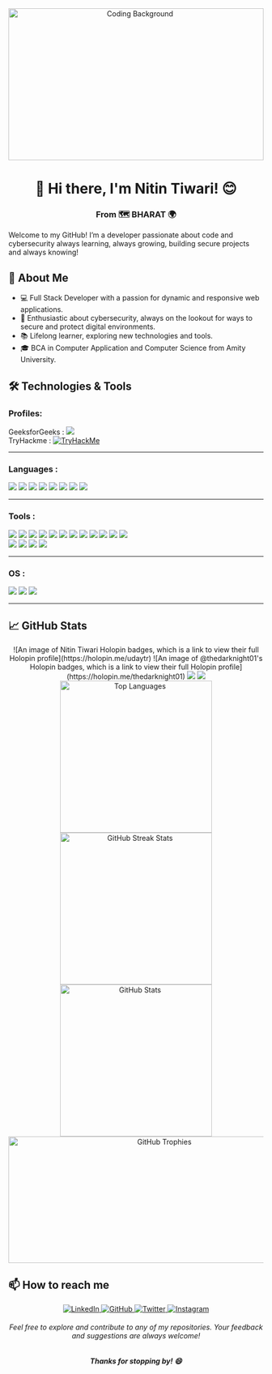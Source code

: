 <div align="center">
  <img src="https://images.pexels.com/photos/97077/pexels-photo-97077.jpeg" alt="Coding Background" style="width:100%; height:300px; object-fit:cover;" />
</div>

<div align="center">
  <h1>👋 Hi there, I'm Nitin Tiwari! 😊</h1>
  <h3>From 🗺️ BHARAT 🌍</h3>
</div>
  <p>Welcome to my GitHub! I’m a developer passionate about code and cybersecurity always learning, always growing, building secure projects and always knowing!</p>


## 🚀 About Me
<ul>
  <li>💻 Full Stack Developer with a passion for dynamic and responsive web applications.</li>
  <li>🔐 Enthusiastic about cybersecurity, always on the lookout for ways to secure and protect digital environments.</li>
  <li>📚 Lifelong learner, exploring new technologies and tools.</li>
  <li>🎓 BCA in Computer Application and Computer Science from Amity University.</li>
</ul>

## 🛠️ Technologies & Tools 

### Profiles:
  GeeksforGeeks : <a href="https://www.geeksforgeeks.org/user/nitintr/">
  <img src="https://img.shields.io/badge/GeeksforGeeks-4CB990?style=for-the-badge&logo=GeeksforGeeks&logoColor=white"/>
  <a><br>
  TryHackme     : <a href="https://tryhackme.com/p/nitintr788"><img src="https://tryhackme-badges.s3.amazonaws.com/nitintr788.png" alt="TryHackMe"><a>
  <hr>
  
### Languages :
<div>
  <img src="https://img.shields.io/badge/C-6B478E?style=flat-square&logo=c&logoColor=white"/>
  <img src="https://img.shields.io/badge/-Python-3776AB?style=flat-square&logo=python&logoColor=white"/>
  <img src="https://img.shields.io/badge/-JavaScript-F7DF1E?style=flat-square&logo=javascript&logoColor=black"/>
  <img src="https://img.shields.io/badge/Java-007396?style=for-the-badge&logo=java&logoColor=white"/>
  <img src="https://img.shields.io/badge/Dart-0175C2?style=for-the-badge&logo=dart&logoColor=white"/>
  <img src="https://img.shields.io/badge/TypeScript-3178C6?style=for-thebadge&logo=typescript&logoColor=white"/>
<img src="https://img.shields.io/badge/-HTML5-E34F26?style=flat-square&logo=html5&logoColor=white"/>
  <img src="https://img.shields.io/badge/-CSS3-1572B6?style=flat-square&logo=css3"/>
  
</div>
<hr>

### Tools :

<div align="">
  <img src="https://img.shields.io/badge/-React-61DAFB?style=flat-square&logo=react&logoColor=black"/>
  <img src="https://img.shields.io/badge/-Node.js-339933?style=flat-square&logo=node.js&logoColor=white"/>
  <img src="https://img.shields.io/badge/-Git-F05032?style=flat-square&logo=git&logoColor=white"/>
  <img src="https://img.shields.io/badge/-Docker-2496ED?style=flat-square&logo=docker&logoColor=white"/>
  <img src="https://img.shields.io/badge/-VS%20Code-007ACC?style=flat-square&logo=visual-studio-code&logoColor=white"/>
  <img src="https://img.shields.io/badge/-Bootstrap-563D7C?style=flat-square&logo=bootstrap&logoColor=white"/>
  <img src="https://img.shields.io/badge/-Tailwind%20CSS-38B2AC?style=flat-square&logo=tailwind-css&logoColor=white"/>
  <img src="https://img.shields.io/badge/-Flutter-02569B?style=flat-square&logo=flutter&logoColor=white"/>
  <img src="https://img.shields.io/badge/-TensorFlow-FF6F00?style=flat-square&logo=tensorflow&logoColor=white"/>
  <img src="https://img.shields.io/badge/-scikit--learn-F7931E?style=flat-square&logo=scikit-learn&logoColor=white"/>
  <img src="https://img.shields.io/badge/Google%20Cloud%20-FFE084?style=flat-square&logo=google%20cloud&logoColor=white"/>
  <img src="https://img.shields.io/badge/AWS%20-E5C976?style=flat-square&logo=Amazon&logoColor=white"/>
<br>
  <img src="https://img.shields.io/badge/SQL-4479A1?style=for-the-badge&logo=postgresql&logoColor=white"/>
  <img src="https://img.shields.io/badge/MongoDB-47A248?style=for-the-badge&logo=mongodb&logoColor=white"/>
<img src="https://img.shields.io/badge/Unity-000000?style=for-the-badge&logo=unity&logoColor=white"/>
<img src="https://img.shields.io/badge/Blender-F5792A?style=for-the-badge&logo=blender&logoColor=white"/>
</div>
<hr>

### OS :
<div>
 <img src="https://img.shields.io/badge/MAC%20OS%20-949494?style=flat-square&logo=macos&logoColor=white"/>
  <img src="https://img.shields.io/badge/Windows%20-1564B2?style=flat-square&logo=windows&logoColor=white"/> 
  <img src="https://img.shields.io/badge/Kali%20Linux%20%20-CB6651?style=flat-square&logo=kalilinux&logoColor=white"/>
</div>
<hr>

## 📈 GitHub Stats
<div align="center">
  ![An image of Nitin Tiwari Holopin badges, which is a link to view their full Holopin profile](https://holopin.me/udaytr)
  ![An image of @thedarknight01's Holopin badges, which is a link to view their full Holopin profile](https://holopin.me/thedarknight01)
  
  <img src="https://holopin.me/udaytr">
  <img src="https://holopin.me/thedarknight01">
  
<img src="https://github-readme-stats.vercel.app/api/top-langs?username=thedarknight01&show_icons=true&locale=en&layout=compact&theme=radical&disable_animations=true" alt="Top Languages" style="width:300px;hieght:200px" />
  
  <img src="https://github-readme-streak-stats.herokuapp.com/?user=thedarknight01&theme=radical" alt="GitHub Streak Stats" style="width:300px;hieght:200px" />

  <img src="https://github-readme-stats.vercel.app/api?username=thedarknight01&show_icons=true&theme=dark&count_private=true&cache_seconds=1800" alt="GitHub Stats"  style="width:300px;hieght:200px"  />
  <img src="https://github-profile-trophy.vercel.app/?username=thedarknight01&row=2&column=3&theme=gruvbox" height="250px" alt="GitHub Trophies"   style="width:600px;hieght:200px" /> 
</div>

## 📫 How to reach me
<div align="center">
  
  <a href="https://www.linkedin.com/in/nitin-tiwari4/" target="_blank">
    <img src="https://img.shields.io/badge/-LinkedIn-0077B5?style=flat-square&logo=linkedin&logoColor=white" alt="LinkedIn"/>
  </a>
  <a href="https://github.com/thedarknight01" target="_blank">
    <img src="https://img.shields.io/badge/-GitHub-181717?style=flat-square&logo=github&logoColor=white" alt="GitHub"/>
  </a>
  <a href="https://x.com/kratos1051" target="_blank">
    <img src="https://img.shields.io/badge/-Twitter-1DA1F2?style=flat-square&logo=twitter&logoColor=white" alt="Twitter"/>
  </a>
  <a href="https://www.instagram.com/skyy_sooon" target="_blank">
    <img src="https://img.shields.io/badge/-Instagram-E4405F?style=flat-square&logo=instagram&logoColor=white" alt="Instagram"/>
  </a>
</div>

<div align="center">
 
 ###### Feel free to explore and contribute to any of my repositories. Your feedback and suggestions are always welcome!

  ##### Thanks for stopping by! 😄
</div>

